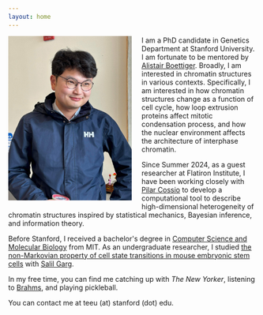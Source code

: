 ```yaml
---
layout: home
---
```

<p>
  <img src="/assets/images/portrait.jpeg" alt="Professional portrait" style="float: left; width: 250px; height: auto; margin: 0 20px 20px 0;">
</p>

I am a PhD candidate in Genetics Department at Stanford University. I am fortunate to be mentored by [Alistair Boettiger](https://boettigerlab.stanford.edu). Broadly, I am interested in chromatin structures in various contexts. Specifically, I am interested in how chromatin structures change as a function of cell cycle, how loop extrusion proteins affect mitotic condensation process, and how the nuclear environment affects the architecture of interphase chromatin.

Since Summer 2024, as a guest researcher at Flatiron Institute, I have been working closely with [Pilar Cossio](https://www.simonsfoundation.org/people/pilar-cossio/) to develop a computational tool to describe high-dimensional heterogeneity of chromatin structures inspired by statistical mechanics, Bayesian inference, and information theory. 

Before Stanford, I received a bachelor's degree in [Computer Science and Molecular Biology](https://catalog.mit.edu/degree-charts/computer-science-molecular-biology-course-6-7/) from MIT. As an undergraduate researcher, I studied [the non-Markovian property of cell state transitions in mouse embryonic stem cells](https://www.cell.com/iscience/fulltext/S2589-0042(21)00847-6) with [Salil Garg](https://www.garglab.org). 

In my free time, you can find me catching up with *The New Yorker*, listening to [Brahms](https://www.youtube.com/watch?v=p73MD6QHpIQ), and playing pickleball.

You can contact me at teeu (at) stanford (dot) edu.


 